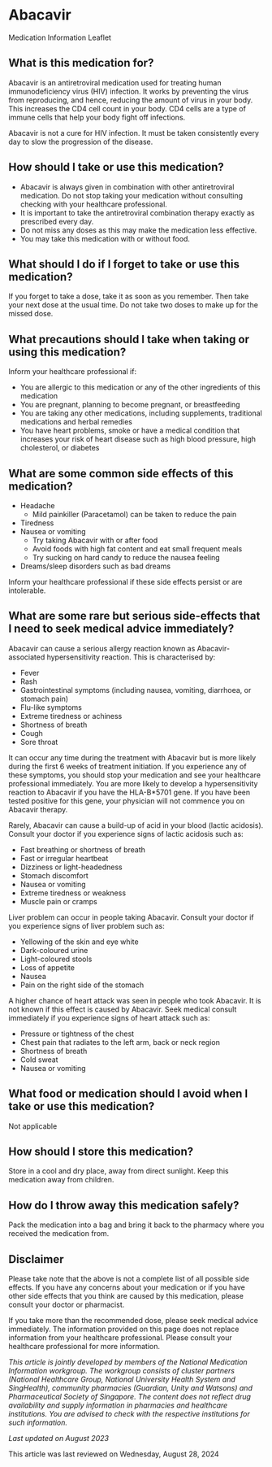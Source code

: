 # Abacavir

Medication Information Leaflet

What is this medication for?
----------------------------

Abacavir is an antiretroviral medication used for treating human immunodeficiency virus (HIV) infection. It works by preventing the virus from reproducing, and hence, reducing the amount of virus in your body. This increases the CD4 cell count in your body. CD4 cells are a type of immune cells that help your body fight off infections. 

Abacavir is not a cure for HIV infection. It must be taken consistently every day to slow the progression of the disease.

How should I take or use this medication?
-----------------------------------------

* Abacavir is always given in combination with other antiretroviral medication. Do not stop taking your medication without consulting checking with your healthcare professional.
* It is important to take the antiretroviral combination therapy exactly as prescribed every day.
* Do not miss any doses as this may make the medication less effective.
* You may take this medication with or without food.

What should I do if I forget to take or use this medication?
------------------------------------------------------------

If you forget to take a dose, take it as soon as you remember. Then take your next dose at the usual time. Do not take two doses to make up for the missed dose. 

What precautions should I take when taking or using this medication?
--------------------------------------------------------------------

Inform your healthcare professional if: 

* You are allergic to this medication or any of the other ingredients of this medication
* You are pregnant, planning to become pregnant, or breastfeeding
* You are taking any other medications, including supplements, traditional medications and herbal remedies
* You have heart problems, smoke or have a medical condition that increases your risk of heart disease such as high blood pressure, high cholesterol, or diabetes

What are some common side effects of this medication?
-----------------------------------------------------

* Headache
  + Mild painkiller (Paracetamol) can be taken to reduce the pain
* Tiredness
* Nausea or vomiting
  + Try taking Abacavir with or after food
  + Avoid foods with high fat content and eat small frequent meals
  + Try sucking on hard candy to reduce the nausea feeling
* Dreams/sleep disorders such as bad dreams

Inform your healthcare professional if these side effects persist or are intolerable.

What are some rare but serious side-effects that I need to seek medical advice immediately?
-------------------------------------------------------------------------------------------

Abacavir can cause a serious allergy reaction known as Abacavir-associated hypersensitivity reaction. This is characterised by:

* Fever
* Rash
* Gastrointestinal symptoms (including nausea, vomiting, diarrhoea, or stomach pain)
* Flu-like symptoms
* Extreme tiredness or achiness
* Shortness of breath
* Cough
* Sore throat

It can occur any time during the treatment with Abacavir but is more likely during the first 6 weeks of treatment initiation. If you experience any of these symptoms, you should stop your medication and see your healthcare professional immediately. You are more likely to develop a hypersensitivity reaction to Abacavir if you have the HLA-B\*5701 gene. If you have been tested positive for this gene, your physician will not commence you on Abacavir therapy.

Rarely, Abacavir can cause a build-up of acid in your blood (lactic acidosis). Consult your doctor if you experience signs of lactic acidosis such as:

* Fast breathing or shortness of breath
* Fast or irregular heartbeat
* Dizziness or light-headedness
* Stomach discomfort
* Nausea or vomiting
* Extreme tiredness or weakness
* Muscle pain or cramps

Liver problem can occur in people taking Abacavir. Consult your doctor if you experience signs of liver problem such as:

* Yellowing of the skin and eye white
* Dark-coloured urine
* Light-coloured stools
* Loss of appetite
* Nausea
* Pain on the right side of the stomach

A higher chance of heart attack was seen in people who took Abacavir. It is not known if this effect is caused by Abacavir. Seek medical consult immediately if you experience signs of heart attack such as:

* Pressure or tightness of the chest
* Chest pain that radiates to the left arm, back or neck region
* Shortness of breath
* Cold sweat
* Nausea or vomiting

What food or medication should I avoid when I take or use this medication?
--------------------------------------------------------------------------

Not applicable 

How should I store this medication?
-----------------------------------

Store in a cool and dry place, away from direct sunlight. Keep this medication away from children. 

How do I throw away this medication safely?
-------------------------------------------

Pack the medication into a bag and bring it back to the pharmacy where you received the medication from.

Disclaimer
----------

Please take note that the above is not a complete list of all possible side effects. If you have any concerns about your medication or if you have other side effects that you think are caused by this medication, please consult your doctor or pharmacist.

If you take more than the recommended dose, please seek medical advice immediately. The information provided on this page does not replace information from your healthcare professional. Please consult your healthcare professional for more information.

*This article is jointly developed by members of the National Medication Information workgroup. The workgroup consists of cluster partners (National Healthcare Group, National University Health System and SingHealth), community pharmacies (Guardian, Unity and Watsons) and Pharmaceutical Society of Singapore. The content does not reflect drug availability and supply information in pharmacies and healthcare institutions. You are advised to check with the respective institutions for such information.*

*Last updated on August 2023*

This article was last reviewed on
Wednesday, August 28, 2024